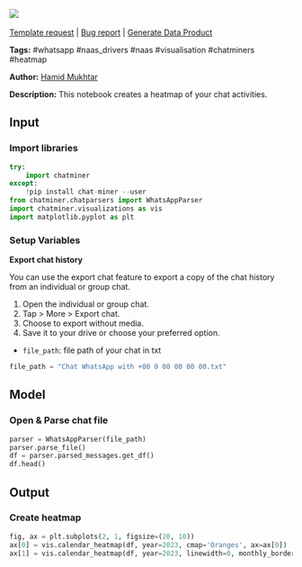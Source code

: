 <a href="https://app.naas.ai/user-redirect/naas/downloader?url=https://raw.githubusercontent.com/jupyter-naas/awesome-notebooks/master/WhatsApp/WhatsApp_Create_heatmap_of_activities.ipynb" target="_parent"><img src="https://naasai-public.s3.eu-west-3.amazonaws.com/open_in_naas.svg"/></a><br><br><a href="https://github.com/jupyter-naas/awesome-notebooks/issues/new?assignees=&labels=&template=template-request.md&title=Tool+-+Action+of+the+notebook+">Template request</a> | <a href="https://github.com/jupyter-naas/awesome-notebooks/issues/new?assignees=&labels=bug&template=bug_report.md&title=WhatsApp+-+Create+heatmap+of+activities:+Error+short+description">Bug report</a> | <a href="https://app.naas.ai/user-redirect/naas/downloader?url=https://raw.githubusercontent.com/jupyter-naas/awesome-notebooks/master/Naas/Naas_Start_data_product.ipynb" target="_parent">Generate Data Product</a>

**Tags:** #whatsapp #naas_drivers #naas #visualisation #chatminers #heatmap

**Author:** [Hamid Mukhtar](https://www.linkedin.com/in/mukhtar-hamid/)

**Description:** This notebook creates a heatmap of your chat activities.

## Input

### Import libraries


```python
try:
    import chatminer
except:
    !pip install chat-miner --user
from chatminer.chatparsers import WhatsAppParser
import chatminer.visualizations as vis
import matplotlib.pyplot as plt
```

### Setup Variables

**Export chat history**

You can use the export chat feature to export a copy of the chat history from an individual or group chat.
1. Open the individual or group chat.
2. Tap > More > Export chat.
3. Choose to export without media.
4. Save it to your drive or choose your preferred option.

- `file_path`: file path of your chat in txt


```python
file_path = "Chat WhatsApp with +00 0 00 00 00 00.txt"
```

## Model

### Open & Parse chat file


```python
parser = WhatsAppParser(file_path)
parser.parse_file()
df = parser.parsed_messages.get_df()
df.head()
```

## Output

### Create heatmap


```python
fig, ax = plt.subplots(2, 1, figsize=(20, 10))
ax[0] = vis.calendar_heatmap(df, year=2023, cmap='Oranges', ax=ax[0])
ax[1] = vis.calendar_heatmap(df, year=2023, linewidth=0, monthly_border=True, ax=ax[1])
```
